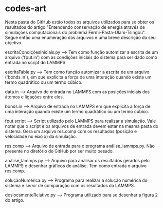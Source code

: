 # codes-art
Nesta pasta do GitHub estão todos os arquivos utilizados para se obter os resultados do artigo "Entendendo conservação de energia através de simulações computacionais do problema Fermi-Pasta-Ulam-Tsingou". Segue então uma enumeração dos arquivos e uma breve descrição do seu objetivo.

escritaCondiçõesIniciais.py --> Tem como função automizar a escrita de um arquivo ('fput.in') com as condições iniciais do sistema para ser dado como entrada no script do LAMMPS.

escritaTable.py --> Tem como função automizar a escrita de um arquivo ('bonds.in'), em que explicita a força de uma interação quando existe um termo quadrático ou um termo cúbico.

data.in --> Arquivo de entrada no LAMMPS com as posições iniciais dos átomos e ligações entre eles.

bonds.in --> Arquivo de entrada no LAMMPS em que explicita a força de uma interação quando existe um termo quadrático ou um termo cúbico.

fput.script --> Script utilizado pelo LAMMPS para realizar a simulação. Vale notar que o script e os arquivos de entrada devem estar na mesma pasta do sistema. Gera um arquivo res.comp com os resultados (posição e velocidade no eixo x) da simulação.

res.comp --> Arquivo de entrada para o programa análise_lammps.py. Não presente no diretório do GitHub por ser muito pesado.

análise_lammps.py --> Arquivo para analisar os resultados gerados pelo LAMMPS e desenhar gráficos de análise. Tem como entrada o arquivo res.comp.

soluçãoNumérica.py --> Programa para realizar a solução numérica do sistema e servir de comparação com os resultados do LAMMPS.

deslocamenteRelativo.py --> Programa utilizado para se desenhar a figura 2 do artigo.
